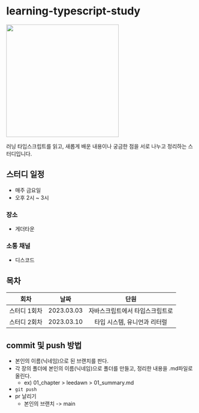 # learning-typescript-study

<img src="http://image.yes24.com/goods/116585556/XL" width=300 />

러닝 타입스크립트를 읽고, 새롭게 배운 내용이나 궁금한 점을 서로 나누고 정리하는 스터디입니다.

## 스터디 일정

- 매주 금요일
- 오후 2시 ~ 3시

### 장소

- 게더타운

### 소통 채널

- 디스코드

## 목차

|     회차     |    날짜    |              단원               |
| :----------: | :--------: | :-----------------------------: |
| 스터디 1회차 | 2023.03.03 | 자바스크립트에서 타입스크립트로 |
| 스터디 2회차 | 2023.03.10 |  타입 시스템, 유니언과 리터럴   |

## commit 및 push 방법

- 본인의 이름(닉네임)으로 된 브랜치를 판다.
- 각 장의 폴더에 본인의 이름(닉네임)으로 폴더를 만들고, 정리한 내용을 .md파일로 올린다.
  - ex) 01_chapter > leedawn > 01_summary.md
- `git push`
- pr 날리기
  - 본인의 브랜치 -> main
